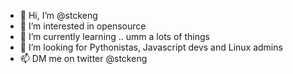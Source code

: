 - 👋 Hi, I’m @stckeng
- 👀 I’m interested in opensource
- 🌱 I’m currently learning .. umm a lots of things
- 💞️ I’m looking for Pythonistas, Javascript devs and Linux admins
- 📫 DM me on twitter @stckeng

<!---
stcktech/stcktech is a ✨ special ✨ repository because its `README.md` (this file) appears on your GitHub profile.
You can click the Preview link to take a look at your changes.
--->
